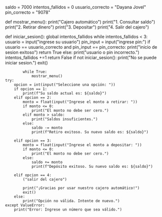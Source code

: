 saldo = 7000
intentos_fallidos = 0
usuario_correcto = "Dayana Jovel"
pin_correcto = "9078"

def mostrar_menu():
    print("Cajero automático")
    print("1. Consultar saldo")
    print("2. Retirar dinero")
    print("3. Depositar")
    print("4. Salir del cajero")

def iniciar_sesion():
    global intentos_fallidos
    while intentos_fallidos < 3:
        usuario = input("ingrese su usuario")
        pin_input = input("ingrese pin:")
        if usuario == usuario_correcto and pin_input == pin_correcto:
            print("inicio de sesion exitoso")
            return True
        else:
            print("usuario o pin incorrecto.")
            intentos_fallidos +=1
            return False
        if not iniciar_sesion():
            print("No se puede iniciar sesion.")
            exit()

            while True:
                mostrar_menu()
    try:
        opcion = int(input("Seleccione una opción: "))
        if opcion == 1:
            print(f"Su saldo actual es: ${saldo}")
        elif opcion == 2:
            monto = float(input("Ingrese el monto a retirar: "))
            if monto <= 0:
                print("El monto no debe ser cero.")
            elif monto > saldo:
                print("Saldos insuficientes.")
            else:
                saldo -= monto
                print(f"Retiro exitoso. Su nuevo saldo es: ${saldo}")

        elif opcion == 3:
            monto = float(input("Ingrese el monto a depositar: "))
            if monto <= 0:
                print("El monto no debe ser cero.")
            else:
                saldo += monto
                print(f"Depósito exitoso. Su nuevo saldo es: ${saldo}")

        elif opcion == 4:
            ("salir del cajero")
            
            print("¡Gracias por usar nuestro cajero automático!")
            exit()
        else:
            print("Opción no válida. Intente de nuevo.")
    except ValueError:
        print("Error: Ingrese un número que sea válido.")
